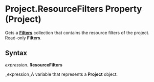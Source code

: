 
# Project.ResourceFilters Property (Project)

Gets a  **[Filters](13b58540-decc-17c5-6de6-bbb8e05eb6d2.md)** collection that contains the resource filters of the project. Read-only **Filters**.


## Syntax

 _expression_. **ResourceFilters**

 _expression_A variable that represents a  **Project** object.

